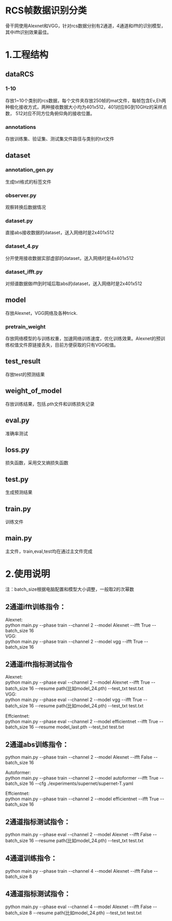 # RCS帧数据识别分类

骨干网使用Alexnet和VGG，针对rcs数据分别有2通道，4通道和ifft的识别模型，其中ifft识别效果最佳。

# 1.工程结构

## dataRCS

### 1-10

存放1~10个类别的rcs数据，每个文件夹存放250帧的mat文件，每帧包含Ev,Eh两种极化接收方式，两种接收数据大小均为401x512，401对应8G到10GHz的采样点数，
512对应不同方位角俯仰角的接收位置。

### annotations

存放训练集、验证集、测试集文件路径与类别的txt文件

## dataset

### annotation_gen.py

生成txt格式的标签文件

### observer.py

观察转换后数据情况

### dataset.py

直接abs接收数据的dataset，送入网络时是2x401x512

### dataset_4.py

分开使用接收数据实部虚部的dataset，送入网络时是4x401x512

### dataset_ifft.py

对频谱数据做ifft到时域后取abs的dataset，送入网络时是2x401x512

## model

存放Alexnet，VGG网络及各种trick.

### pretrain_weight

存放网络模型的与训练权重，加速网络训练速度，优化训练效果。Alexnet的预训练权值文件原链接丢失，目前方便获取的只有VGG权值。

## test_result

存放test的预测结果

## weight_of_model

存放训练结果，包括.pth文件和训练损失记录

## eval.py

准确率测试

## loss.py

损失函数，采用交叉熵损失函数

## test.py

生成预测结果

## train.py

训练文件

## main.py

主文件，train,eval,test均在通过主文件完成

# 2.使用说明

注：batch_size根据电脑配置和模型大小调整，一般取2的次幂数

## 2通道ifft训练指令：

Alexnet:<br>
python main.py --phase train --channel 2 --model Alexnet --ifft True --batch_size 16<br>
VGG:<br>
python main.py --phase train --channel 2 --model vgg --ifft True --batch_size 16

## 2通道ifft指标测试指令

Alexnet:<br>
python main.py --phase eval --channel 2 --model Alexnet --ifft True --batch_size 16 --resume path(比如model_24.pth)
--test_txt test.txt<br>
VGG:<br>
python main.py --phase eval --channel 2 --model vgg --ifft True --batch_size 16 --resume path(比如model_24.pth)
--test_txt test.txt

Effcientnet:<br>
python main.py --phase eval --channel 2 --model efficientnet --ifft True --batch_size 16 --resume model_last.pth
--test_txt test.txt

## 2通道abs训练指令：

python main.py --phase train --channel 2 --model Alexnet --ifft False --batch_size 16

Autoformer:<br>
python main.py --phase train --channel 2 --model autoformer --ifft True --batch_size 16 --cfg
./experiments/supernet/supernet-T.yaml

Effcientnet:<br>
python main.py --phase train --channel 2 --model efficientnet --ifft True --batch_size 16

## 2通道指标测试指令：

python main.py --phase eval --channel 2 --model Alexnet --ifft False --batch_size 16 --resume path(比如model_24.pth)
--test_txt test.txt

## 4通道训练指令：

python main.py --phase train --channel 4 --model Alexnet --ifft False --batch_size 8

## 4通道指标测试指令：

python main.py --phase eval --channel 4 --model Alexnet --ifft False --batch_size 8 --resume path(比如model_24.pth)
--test_txt test.txt